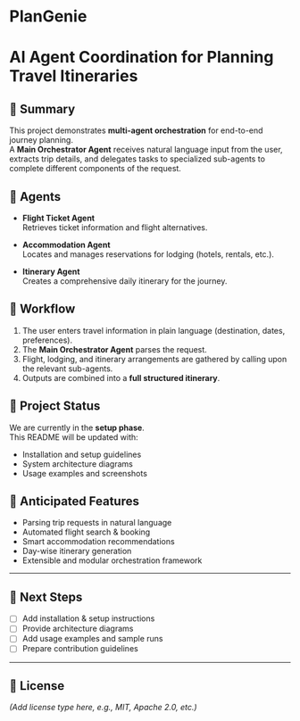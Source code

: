 # PlanGenie
# AI Agent Coordination for Planning Travel Itineraries

## 📌 Summary
This project demonstrates **multi-agent orchestration** for end-to-end journey planning.  
A **Main Orchestrator Agent** receives natural language input from the user, extracts trip details, and delegates tasks to specialized sub-agents to complete different components of the request.

## 🤖 Agents
- **Flight Ticket Agent**  
  Retrieves ticket information and flight alternatives.  

- **Accommodation Agent**  
  Locates and manages reservations for lodging (hotels, rentals, etc.).  

- **Itinerary Agent**  
  Creates a comprehensive daily itinerary for the journey.  

## 🔄 Workflow
1. The user enters travel information in plain language (destination, dates, preferences).  
2. The **Main Orchestrator Agent** parses the request.  
3. Flight, lodging, and itinerary arrangements are gathered by calling upon the relevant sub-agents.  
4. Outputs are combined into a **full structured itinerary**.  

## 📂 Project Status
We are currently in the **setup phase**.  
This README will be updated with:
- Installation and setup guidelines  
- System architecture diagrams  
- Usage examples and screenshots  

## 🚀 Anticipated Features
- Parsing trip requests in natural language  
- Automated flight search & booking  
- Smart accommodation recommendations  
- Day-wise itinerary generation  
- Extensible and modular orchestration framework  

---

## 📖 Next Steps
- [ ] Add installation & setup instructions  
- [ ] Provide architecture diagrams  
- [ ] Add usage examples and sample runs  
- [ ] Prepare contribution guidelines  

---

## 📜 License
*(Add license type here, e.g., MIT, Apache 2.0, etc.)*
